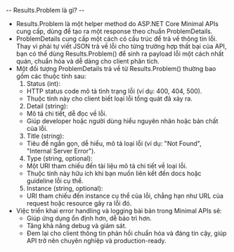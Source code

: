 -- Results.Problem là gì? -- 
- Results.Problem là một helper method do ASP.NET Core Minimal APIs cung cấp, dùng để tạo ra một response theo chuẩn ProblemDetails.
- ProblemDetails cung cấp một cách có cấu trúc để trả về thông tin lỗi. Thay vì phải tự viết JSON trả về lỗi cho từng trường hợp thất bại của API, bạn có thể dùng Results.Problem() để sinh ra payload lỗi một cách nhất quán, chuẩn hóa và dễ dàng cho client phân tích.
- Một đối tượng ProblemDetails trả về từ Results.Problem() thường bao gồm các thuộc tính sau:
  1. Status (int): 
    - HTTP status code mô tả tình trạng lỗi (ví dụ: 400, 404, 500). 
    - Thuộc tính này cho client biết loại lỗi tổng quát đã xảy ra.
  2. Detail (string): 
    - Mô tả chi tiết, dễ đọc về lỗi.
    - Giúp developer hoặc người dùng hiểu nguyên nhân hoặc bản chất của lỗi.
  3. Title (string): 
    - Tiêu đề ngắn gọn, dễ hiểu, mô tả loại lỗi (ví dụ: "Not Found", "Internal Server Error").
  4. Type (string, optional): 
    - Một URI tham chiếu đến tài liệu mô tả chi tiết về loại lỗi. 
    - Thuộc tính này hữu ích khi bạn muốn liên kết đến docs hoặc guideline lỗi cụ thể.
  5. Instance (string, optional): 
    - URI tham chiếu đến instance cụ thể của lỗi, chẳng hạn như URL của request hoặc resource gây ra lỗi đó.
- Việc triển khai error handling và logging bài bản trong Minimal APIs sẽ:
  - Giúp ứng dụng ổn định hơn, dễ bảo trì hơn.
  - Tăng khả năng debug và giám sát.
  - Đem lại cho client thông tin phản hồi chuẩn hóa và đáng tin cậy, giúp API trở nên chuyên nghiệp và production-ready.